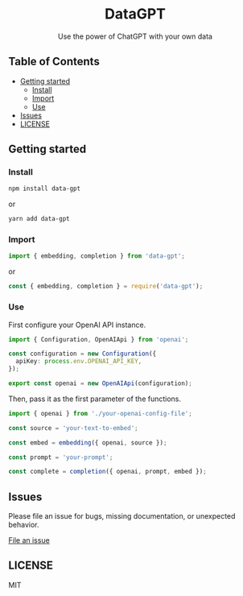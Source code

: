 <div align="center">
<h1>DataGPT</h1>

<p>Use the power of ChatGPT with your own data</p>
</div>

## Table of Contents

- [Getting started](#getting-started)
  - [Install](#install)
  - [Import](#import)
  - [Use](#use)
- [Issues](#issues)
- [LICENSE](#license)

## Getting started

### Install

```bash
npm install data-gpt
```

or

```bash
yarn add data-gpt
```

### Import

```typescript
import { embedding, completion } from 'data-gpt';
```

or

```typescript
const { embedding, completion } = require('data-gpt');
```

### Use

First configure your OpenAI API instance.

```typescript
import { Configuration, OpenAIApi } from 'openai';

const configuration = new Configuration({
  apiKey: process.env.OPENAI_API_KEY,
});

export const openai = new OpenAIApi(configuration);
```

Then, pass it as the first parameter of the functions.

```typescript
import { openai } from './your-openai-config-file';

const source = 'your-text-to-embed';

const embed = embedding({ openai, source });

const prompt = 'your-prompt';

const complete = completion({ openai, prompt, embed });
```

## Issues

Please file an issue for bugs, missing documentation, or unexpected behavior.

[File an issue](https://github.com/Skyleen77/data-gpt/issues)

## LICENSE

MIT
